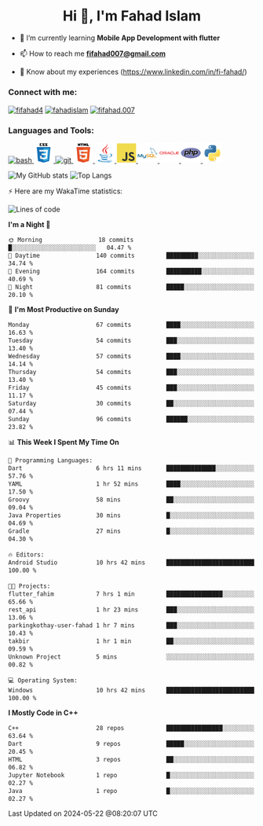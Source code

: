 <h1 align="center">Hi 👋, I'm Fahad Islam</h1>


- 🌱 I’m currently learning **Mobile App Development with flutter**

- 📫 How to reach me **fifahad007@gmail.com**

- 📄 Know about my experiences (https://www.linkedin.com/in/fi-fahad/)

<h3 align="left">Connect with me:</h3>
<p align="left">
<a href="https://twitter.com/fifahad4" target="blank"><img align="center" src="https://raw.githubusercontent.com/rahuldkjain/github-profile-readme-generator/master/src/images/icons/Social/twitter.svg" alt="fifahad4" height="30" width="40" /></a>
<a href="https://www.linkedin.com/in/fi-fahad/" target="blank"><img align="center" src="https://raw.githubusercontent.com/rahuldkjain/github-profile-readme-generator/master/src/images/icons/Social/linked-in-alt.svg" alt="fahadislam" height="30" width="40" /></a>
<a href="https://fb.com/fifahad.007" target="blank"><img align="center" src="https://raw.githubusercontent.com/rahuldkjain/github-profile-readme-generator/master/src/images/icons/Social/facebook.svg" alt="fifahad.007" height="30" width="40" /></a>
</p>

<h3 align="left">Languages and Tools:</h3>
<p align="left"> <a href="https://www.gnu.org/software/bash/" target="_blank" rel="noreferrer"> <img src="https://www.vectorlogo.zone/logos/gnu_bash/gnu_bash-icon.svg" alt="bash" width="40" height="40"/> </a> <a href="https://www.w3schools.com/css/" target="_blank" rel="noreferrer"> <img src="https://raw.githubusercontent.com/devicons/devicon/master/icons/css3/css3-original-wordmark.svg" alt="css3" width="40" height="40"/> </a> <a href="https://git-scm.com/" target="_blank" rel="noreferrer"> <img src="https://www.vectorlogo.zone/logos/git-scm/git-scm-icon.svg" alt="git" width="40" height="40"/> </a> <a href="https://www.w3.org/html/" target="_blank" rel="noreferrer"> <img src="https://raw.githubusercontent.com/devicons/devicon/master/icons/html5/html5-original-wordmark.svg" alt="html5" width="40" height="40"/> </a> <a href="https://www.java.com" target="_blank" rel="noreferrer"> <img src="https://raw.githubusercontent.com/devicons/devicon/master/icons/java/java-original.svg" alt="java" width="40" height="40"/> </a> <a href="https://developer.mozilla.org/en-US/docs/Web/JavaScript" target="_blank" rel="noreferrer"> <img src="https://raw.githubusercontent.com/devicons/devicon/master/icons/javascript/javascript-original.svg" alt="javascript" width="40" height="40"/> </a> <a href="https://www.mysql.com/" target="_blank" rel="noreferrer"> <img src="https://raw.githubusercontent.com/devicons/devicon/master/icons/mysql/mysql-original-wordmark.svg" alt="mysql" width="40" height="40"/> </a> <a href="https://www.oracle.com/" target="_blank" rel="noreferrer"> <img src="https://raw.githubusercontent.com/devicons/devicon/master/icons/oracle/oracle-original.svg" alt="oracle" width="40" height="40"/> </a> <a href="https://www.php.net" target="_blank" rel="noreferrer"> <img src="https://raw.githubusercontent.com/devicons/devicon/master/icons/php/php-original.svg" alt="php" width="40" height="40"/> </a> <a href="https://www.python.org" target="_blank" rel="noreferrer"> <img src="https://raw.githubusercontent.com/devicons/devicon/master/icons/python/python-original.svg" alt="python" width="40" height="40"/> </a> </p>

![My GitHub stats](https://github-readme-stats.vercel.app/api?username=Fahaddada47&show_icons=true&theme=radical)
![Top Langs](https://github-readme-stats.vercel.app/api/top-langs/?username=Fahaddada47&layout=donut)


⚡ Here are my WakaTime statistics:

<!--START_SECTION:waka-->
![Lines of code](https://img.shields.io/badge/From%20Hello%20World%20I%27ve%20Written-636.0%20thousand%20lines%20of%20code-blue)

**I'm a Night 🦉** 

```text
🌞 Morning                18 commits          █░░░░░░░░░░░░░░░░░░░░░░░░   04.47 % 
🌆 Daytime                140 commits         █████████░░░░░░░░░░░░░░░░   34.74 % 
🌃 Evening                164 commits         ██████████░░░░░░░░░░░░░░░   40.69 % 
🌙 Night                  81 commits          █████░░░░░░░░░░░░░░░░░░░░   20.10 % 
```
📅 **I'm Most Productive on Sunday** 

```text
Monday                   67 commits          ████░░░░░░░░░░░░░░░░░░░░░   16.63 % 
Tuesday                  54 commits          ███░░░░░░░░░░░░░░░░░░░░░░   13.40 % 
Wednesday                57 commits          ████░░░░░░░░░░░░░░░░░░░░░   14.14 % 
Thursday                 54 commits          ███░░░░░░░░░░░░░░░░░░░░░░   13.40 % 
Friday                   45 commits          ███░░░░░░░░░░░░░░░░░░░░░░   11.17 % 
Saturday                 30 commits          ██░░░░░░░░░░░░░░░░░░░░░░░   07.44 % 
Sunday                   96 commits          ██████░░░░░░░░░░░░░░░░░░░   23.82 % 
```


📊 **This Week I Spent My Time On** 

```text
💬 Programming Languages: 
Dart                     6 hrs 11 mins       ██████████████░░░░░░░░░░░   57.76 % 
YAML                     1 hr 52 mins        ████░░░░░░░░░░░░░░░░░░░░░   17.50 % 
Groovy                   58 mins             ██░░░░░░░░░░░░░░░░░░░░░░░   09.04 % 
Java Properties          30 mins             █░░░░░░░░░░░░░░░░░░░░░░░░   04.69 % 
Gradle                   27 mins             █░░░░░░░░░░░░░░░░░░░░░░░░   04.30 % 

🔥 Editors: 
Android Studio           10 hrs 42 mins      █████████████████████████   100.00 % 

🐱‍💻 Projects: 
flutter_fahim            7 hrs 1 min         ████████████████░░░░░░░░░   65.66 % 
rest_api                 1 hr 23 mins        ███░░░░░░░░░░░░░░░░░░░░░░   13.06 % 
parkingkothay-user-fahad 1 hr 7 mins         ███░░░░░░░░░░░░░░░░░░░░░░   10.43 % 
takbir                   1 hr 1 min          ██░░░░░░░░░░░░░░░░░░░░░░░   09.59 % 
Unknown Project          5 mins              ░░░░░░░░░░░░░░░░░░░░░░░░░   00.82 % 

💻 Operating System: 
Windows                  10 hrs 42 mins      █████████████████████████   100.00 % 
```

**I Mostly Code in C++** 

```text
C++                      28 repos            ████████████████░░░░░░░░░   63.64 % 
Dart                     9 repos             █████░░░░░░░░░░░░░░░░░░░░   20.45 % 
HTML                     3 repos             ██░░░░░░░░░░░░░░░░░░░░░░░   06.82 % 
Jupyter Notebook         1 repo              █░░░░░░░░░░░░░░░░░░░░░░░░   02.27 % 
Java                     1 repo              █░░░░░░░░░░░░░░░░░░░░░░░░   02.27 % 
```




 Last Updated on 2024-05-22 @08:20:07 UTC
<!--END_SECTION:waka-->
